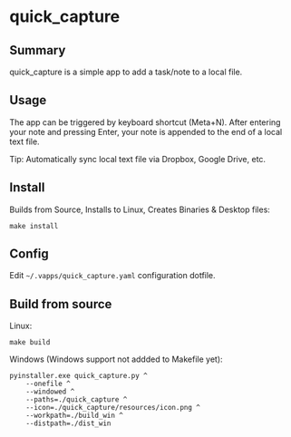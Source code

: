 # quick_capture

## Summary

quick_capture is a simple app to add a task/note to a local file.

## Usage

The app can be triggered by keyboard shortcut (Meta+N).
After entering your note and pressing Enter, your note is appended to the end of a local text file.

Tip: Automatically sync local text file via Dropbox, Google Drive, etc.

## Install

Builds from Source, Installs to Linux, Creates Binaries & Desktop files:

```shell
make install
```

## Config

Edit `~/.vapps/quick_capture.yaml` configuration dotfile.

## Build from source

Linux:

```shell
make build
```

Windows (Windows support not addded to Makefile yet):

```shell
pyinstaller.exe quick_capture.py ^
	--onefile ^
	--windowed ^
	--paths=./quick_capture ^
	--icon=./quick_capture/resources/icon.png ^
	--workpath=./build_win ^
	--distpath=./dist_win
```
